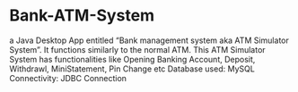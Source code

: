 # Bank-ATM-System
 a Java Desktop App entitled “Bank management system aka ATM Simulator System”. It functions similarly to the normal ATM. This ATM Simulator System has functionalities like Opening Banking Account, Deposit, Withdrawl, MiniStatement, Pin Change etc
Database used: MySQL
Connectivity: JDBC Connection
